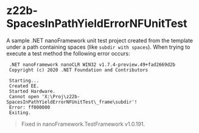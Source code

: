# z22b-SpacesInPathYieldErrorNFUnitTest

A sample .NET nanoFramework unit test project created from the template under a path containing spaces (like `subdir with spaces`). When trying to execute a test method the following error occurs:

     .NET nanoFramework nanoCLR WIN32 v1.7.4-preview.49+fad2669d2b
     Copyright (c) 2020 .NET Foundation and Contributors
     
     Starting...
     Created EE.
     Started Hardware.
     Cannot open 'X:\Proj\z22b-SpacesInPathYieldErrorNFUnitTest\_frame\subdir'!
     Error: ff000000
     Exiting.

> Fixed in nanoFramework.TestFramework v1.0.191.